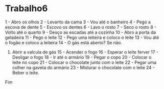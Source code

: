 # Trabalho6
1 - Abro os olhos
2 - Levanto da cama
3 - Vou até o banheiro
4 - Pego a escova de dente
5 - Escovo os dentes
6 - Lavo o rosto
7 - Seco o rosto
8 - Volto até o quarto
9 - Desço as escadas até a cozinha
10 - Abro a porta da geladeira
11 - Pego o leite
12 - Pego uma leiteira e coloco o leite
13 - Vou até o fogão e coloco a leiteira
14 - O gás está aberto? Se não.
   1. Abrir a valcula de gás
15 - Acender o fogo
16 - Esperar o leite ferver
17 - Desligar o fogo
18 - Ir até o armário
19 - Pegar o copo
20 - Colocar o leite no copo
21 - Colocar o chocolate junto com o leite
22 - Pegar uma colher na gaveta do armário
23 - Misturar o chocolate com o leite
24 - Beber o leite.

Fim

